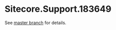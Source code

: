 # Sitecore.Support.183649

See [master branch](https://github.com/sitecoresupport/Sitecore.Support.183649) for details.